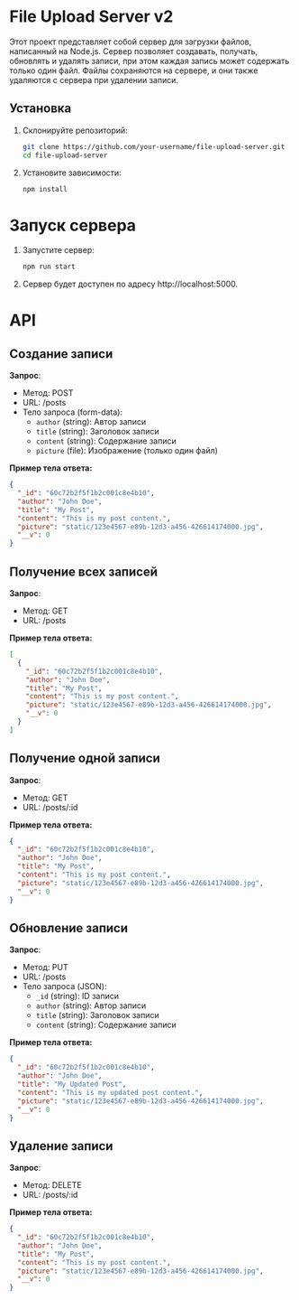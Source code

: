 # File Upload Server v2

Этот проект представляет собой сервер для загрузки файлов, написанный на Node.js. Сервер позволяет создавать, получать, обновлять и удалять записи, при этом каждая запись может содержать только один файл. Файлы сохраняются на сервере, и они также удаляются с сервера при удалении записи.

## Установка

1. Склонируйте репозиторий:

   ```bash
   git clone https://github.com/your-username/file-upload-server.git
   cd file-upload-server
   ```
2. Установите зависимости:

    ```bash
   npm install
   ```
   
# Запуск сервера

1. Запустите сервер:

    ```bash
    npm run start
    ```

2. Сервер будет доступен по адресу http://localhost:5000.


# API
## Создание записи

**Запрос**:
* Метод: POST
* URL: /posts
* Тело запроса (form-data):
  * `author` (string): Автор записи
  * `title` (string): Заголовок записи
  * `content` (string): Содержание записи
  * `picture` (file): Изображение (только один файл)

**Пример тела ответа:**
```json
{
  "_id": "60c72b2f5f1b2c001c8e4b10",
  "author": "John Doe",
  "title": "My Post",
  "content": "This is my post content.",
  "picture": "static/123e4567-e89b-12d3-a456-426614174000.jpg",
  "__v": 0
}
```
## Получение всех записей

**Запрос**:
* Метод: GET
* URL: /posts

**Пример тела ответа:**
```json
[
  {
    "_id": "60c72b2f5f1b2c001c8e4b10",
    "author": "John Doe",
    "title": "My Post",
    "content": "This is my post content.",
    "picture": "static/123e4567-e89b-12d3-a456-426614174000.jpg",
    "__v": 0
  }
]
```

## Получение одной записи

**Запрос**:
* Метод: GET
* URL: /posts/:id

**Пример тела ответа:**
```json
{
  "_id": "60c72b2f5f1b2c001c8e4b10",
  "author": "John Doe",
  "title": "My Post",
  "content": "This is my post content.",
  "picture": "static/123e4567-e89b-12d3-a456-426614174000.jpg",
  "__v": 0
}
```

## Обновление записи

**Запрос**:
* Метод: PUT
* URL: /posts
* Тело запроса (JSON):
    * `_id` (string): ID записи
    * `author` (string): Автор записи
    * `title` (string): Заголовок записи
    * `content` (string): Содержание записи

**Пример тела ответа:**
```json
{
  "_id": "60c72b2f5f1b2c001c8e4b10",
  "author": "John Doe",
  "title": "My Updated Post",
  "content": "This is my updated post content.",
  "picture": "static/123e4567-e89b-12d3-a456-426614174000.jpg",
  "__v": 0
}
```

## Удаление записи

**Запрос**:
* Метод: DELETE
* URL: /posts/:id

**Пример тела ответа:**
```json
{
  "_id": "60c72b2f5f1b2c001c8e4b10",
  "author": "John Doe",
  "title": "My Post",
  "content": "This is my post content.",
  "picture": "static/123e4567-e89b-12d3-a456-426614174000.jpg",
  "__v": 0
}
```
